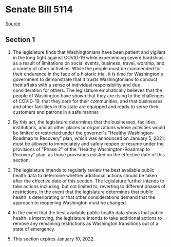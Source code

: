 # Senate Bill 5114

[Source](http://lawfilesext.leg.wa.gov/biennium/2021-22/Pdf/Bills/Senate%20Bills/5114.pdf)
## Section 1
1. The legislature finds that Washingtonians have been patient and vigilant in the long fight against COVID-19 while experiencing severe hardships as a result of limitations on social events, business, travel, worship, and a variety of other activities. While the people must be commended for their endurance in the face of a historic trial, it is time for Washington's government to demonstrate that it trusts Washingtonians to conduct their affairs with a sense of individual responsibility and due consideration for others. The legislature emphatically believes that the people of Washington have shown that they are rising to the challenges of COVID-19, that they care for their communities, and that businesses and other facilities in this state are equipped and ready to serve their customers and patrons in a safe manner.

2. By this act, the legislature determines that the businesses, facilities, institutions, and all other places or organizations whose activities would be limited or restricted under the governor's "Healthy Washington-Roadmap to Recovery" plan, which was announced on January 5, 2021, must be allowed to immediately and safely reopen or resume under the provisions of "Phase 2" of the "Healthy Washington-Roadmap to Recovery" plan, as those provisions existed on the effective date of this section.

3. The legislature intends to regularly review the best available public health data to determine whether additional actions should be taken after the effective date of this section. The legislature further intends to take actions including, but not limited to, reverting to different phases of restrictions, in the event that the legislature determines that public health is deteriorating or that other considerations demand that the approach to reopening Washington must be changed.

4. In the event that the best available public health data shows that public health is improving, the legislature intends to take additional actions to remove any remaining restrictions as Washington transitions out of a state of emergency.

5. This section expires January 10, 2022.


